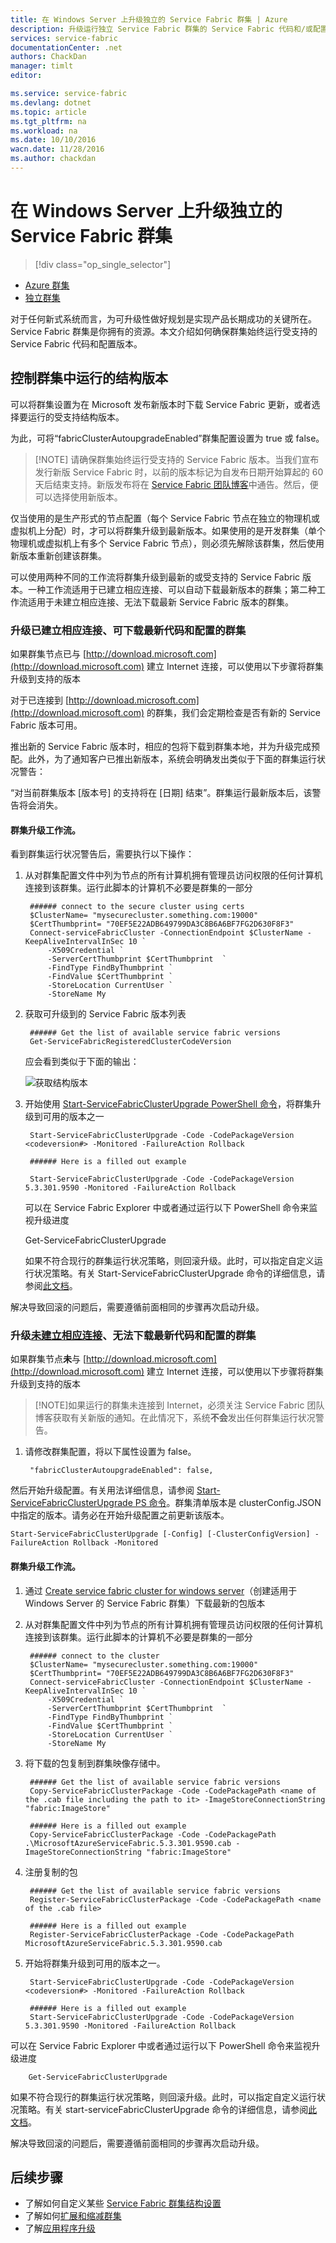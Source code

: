 ```yaml
---
title: 在 Windows Server 上升级独立的 Service Fabric 群集 | Azure
description: 升级运行独立 Service Fabric 群集的 Service Fabric 代码和/或配置，包括设置群集更新模式
services: service-fabric
documentationCenter: .net
authors: ChackDan
manager: timlt
editor: 

ms.service: service-fabric
ms.devlang: dotnet
ms.topic: article
ms.tgt_pltfrm: na
ms.workload: na
ms.date: 10/10/2016
wacn.date: 11/28/2016
ms.author: chackdan
---
```


# 在 Windows Server 上升级独立的 Service Fabric 群集

> [!div class="op_single_selector"]
- [Azure 群集](./service-fabric-cluster-upgrade.md)
- [独立群集](./service-fabric-cluster-upgrade-windows-server.md)

对于任何新式系统而言，为可升级性做好规划是实现产品长期成功的关键所在。Service Fabric 群集是你拥有的资源。本文介绍如何确保群集始终运行受支持的 Service Fabric 代码和配置版本。

## 控制群集中运行的结构版本

可以将群集设置为在 Microsoft 发布新版本时下载 Service Fabric 更新，或者选择要运行的受支持结构版本。

为此，可将“fabricClusterAutoupgradeEnabled”群集配置设置为 true 或 false。

>[!NOTE] 请确保群集始终运行受支持的 Service Fabric 版本。当我们宣布发行新版 Service Fabric 时，以前的版本标记为自发布日期开始算起的 60 天后结束支持。新版发布将在 [Service Fabric 团队博客](https://blogs.msdn.microsoft.com/azureservicefabric/)中通告。然后，便可以选择使用新版本。

仅当使用的是生产形式的节点配置（每个 Service Fabric 节点在独立的物理机或虚拟机上分配）时，才可以将群集升级到最新版本。如果使用的是开发群集（单个物理机或虚拟机上有多个 Service Fabric 节点），则必须先解除该群集，然后使用新版本重新创建该群集。

可以使用两种不同的工作流将群集升级到最新的或受支持的 Service Fabric 版本。一种工作流适用于已建立相应连接、可以自动下载最新版本的群集；第二种工作流适用于未建立相应连接、无法下载最新 Service Fabric 版本的群集。

### 升级已建立相应连接、可下载最新代码和配置的群集 

如果群集节点已与 [http://download.microsoft.com](http://download.microsoft.com) 建立 Internet 连接，可以使用以下步骤将群集升级到支持的版本

对于已连接到 [http://download.microsoft.com](http://download.microsoft.com) 的群集，我们会定期检查是否有新的 Service Fabric 版本可用。

推出新的 Service Fabric 版本时，相应的包将下载到群集本地，并为升级完成预配。此外，为了通知客户已推出新版本，系统会明确发出类似于下面的群集运行状况警告：

“对当前群集版本 [版本号] 的支持将在 [日期] 结束”。群集运行最新版本后，该警告将会消失。

#### 群集升级工作流。
 
看到群集运行状况警告后，需要执行以下操作：

1. 从对群集配置文件中列为节点的所有计算机拥有管理员访问权限的任何计算机连接到该群集。运行此脚本的计算机不必要是群集的一部分

        ###### connect to the secure cluster using certs
        $ClusterName= "mysecurecluster.something.com:19000"
        $CertThumbprint= "70EF5E22ADB649799DA3C8B6A6BF7FG2D630F8F3" 
        Connect-serviceFabricCluster -ConnectionEndpoint $ClusterName -KeepAliveIntervalInSec 10 `
            -X509Credential `
            -ServerCertThumbprint $CertThumbprint  `
            -FindType FindByThumbprint `
            -FindValue $CertThumbprint `
            -StoreLocation CurrentUser `
            -StoreName My

2. 获取可升级到的 Service Fabric 版本列表

        ###### Get the list of available service fabric versions 
        Get-ServiceFabricRegisteredClusterCodeVersion

    应会看到类似于下面的输出：

    ![获取结构版本][getfabversions]  

3. 开始使用 [Start-ServiceFabricClusterUpgrade PowerShell 命令](https://msdn.microsoft.com/zh-cn/library/mt125872.aspx)，将群集升级到可用的版本之一

        Start-ServiceFabricClusterUpgrade -Code -CodePackageVersion <codeversion#> -Monitored -FailureAction Rollback

        ###### Here is a filled out example

        Start-ServiceFabricClusterUpgrade -Code -CodePackageVersion 5.3.301.9590 -Monitored -FailureAction Rollback
    
    可以在 Service Fabric Explorer 中或者通过运行以下 PowerShell 命令来监视升级进度

    Get-ServiceFabricClusterUpgrade

    如果不符合现行的群集运行状况策略，则回滚升级。此时，可以指定自定义运行状况策略。有关 Start-ServiceFabricClusterUpgrade 命令的详细信息，请参阅[此文档](https://msdn.microsoft.com/zh-cn/library/mt125872.aspx)。

解决导致回滚的问题后，需要遵循前面相同的步骤再次启动升级。

### 升级<U>未建立相应连接</u>、无法下载最新代码和配置的群集

如果群集节点**未**与 [http://download.microsoft.com](http://download.microsoft.com) 建立 Internet 连接，可以使用以下步骤将群集升级到支持的版本

>[!NOTE]如果运行的群集未连接到 Internet，必须关注 Service Fabric 团队博客获取有关新版的通知。在此情况下，系统**不会**发出任何群集运行状况警告。

1. 请修改群集配置，将以下属性设置为 false。

        "fabricClusterAutoupgradeEnabled": false,

然后开始升级配置。有关用法详细信息，请参阅 [Start-ServiceFabricClusterUpgrade PS 命令](https://msdn.microsoft.com/zh-cn/library/mt125872.aspx)。群集清单版本是 clusterConfig.JSON 中指定的版本。请务必在开始升级配置之前更新该版本。

    Start-ServiceFabricClusterUpgrade [-Config] [-ClusterConfigVersion] -FailureAction Rollback -Monitored 

#### 群集升级工作流。
 
1. 通过 [Create service fabric cluster for windows server](./service-fabric-cluster-creation-for-windows-server.md)（创建适用于 Windows Server 的 Service Fabric 群集）下载最新的包版本

1. 从对群集配置文件中列为节点的所有计算机拥有管理员访问权限的任何计算机连接到该群集。运行此脚本的计算机不必要是群集的一部分

        ###### connect to the cluster
        $ClusterName= "mysecurecluster.something.com:19000"
        $CertThumbprint= "70EF5E22ADB649799DA3C8B6A6BF7FG2D630F8F3" 
        Connect-serviceFabricCluster -ConnectionEndpoint $ClusterName -KeepAliveIntervalInSec 10 `
            -X509Credential `
            -ServerCertThumbprint $CertThumbprint  `
            -FindType FindByThumbprint `
            -FindValue $CertThumbprint `
            -StoreLocation CurrentUser `
            -StoreName My

2. 将下载的包复制到群集映像存储中。

        ###### Get the list of available service fabric versions 
        Copy-ServiceFabricClusterPackage -Code -CodePackagePath <name of the .cab file including the path to it> -ImageStoreConnectionString "fabric:ImageStore"

        ###### Here is a filled out example
        Copy-ServiceFabricClusterPackage -Code -CodePackagePath .\MicrosoftAzureServiceFabric.5.3.301.9590.cab -ImageStoreConnectionString "fabric:ImageStore"

2. 注册复制的包

        ###### Get the list of available service fabric versions 
        Register-ServiceFabricClusterPackage -Code -CodePackagePath <name of the .cab file> 

        ###### Here is a filled out example
        Register-ServiceFabricClusterPackage -Code -CodePackagePath MicrosoftAzureServiceFabric.5.3.301.9590.cab

3. 开始将群集升级到可用的版本之一。

        Start-ServiceFabricClusterUpgrade -Code -CodePackageVersion <codeversion#> -Monitored -FailureAction Rollback

        ###### Here is a filled out example
        Start-ServiceFabricClusterUpgrade -Code -CodePackageVersion 5.3.301.9590 -Monitored -FailureAction Rollback
        
可以在 Service Fabric Explorer 中或者通过运行以下 PowerShell 命令来监视升级进度

        Get-ServiceFabricClusterUpgrade

如果不符合现行的群集运行状况策略，则回滚升级。此时，可以指定自定义运行状况策略。有关 start-serviceFabricClusterUpgrade 命令的详细信息，请参阅[此文档](https://msdn.microsoft.com/zh-cn/library/mt125872.aspx)。

解决导致回滚的问题后，需要遵循前面相同的步骤再次启动升级。

## 后续步骤
- 了解如何自定义某些 [Service Fabric 群集结构设置](./service-fabric-cluster-fabric-settings.md)
- 了解如何[扩展和缩减群集](./service-fabric-cluster-scale-up-down.md)
- 了解[应用程序升级](./service-fabric-application-upgrade.md)

<!--Image references-->

[getfabversions]: ./media/service-fabric-cluster-upgrade-windows-server/getfabversions.PNG

<!---HONumber=Mooncake_1121_2016-->